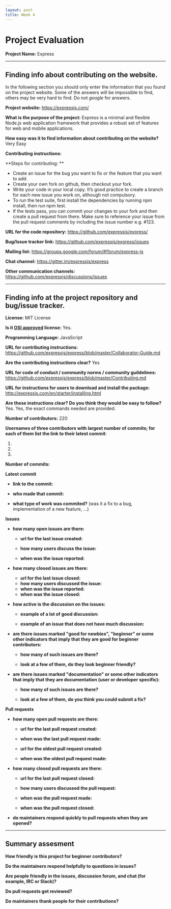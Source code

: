 ```yaml
---
layout: post
title: Week 4
---
```




# Project Evaluation 



__Project Name:__  Express


---

## Finding info about contributing on the website.

In the following section you should only enter the information that you
found on the project website. Some of the answers will be impossible to find, others
may be very hard to find. Do not _google_ for answers.

__Project website:__ https://expressjs.com/


__What is the purpose of the project:__ Express is a minimal and flexible Node.js web application framework that provides a robust set of features for web and mobile applications.


__How easy was it to find information about contributing on the website?__ Very Easy


__Contributing instructions:__  

**Steps for contributing: **  

* Create an issue for the bug you want to fix or the feature that you want to add.
* Create your own fork on github, then checkout your fork.
* Write your code in your local copy. It’s good practice to create a branch for each new issue you work on, although not compulsory.
* To run the test suite, first install the dependencies by running npm install, then run npm test.
* If the tests pass, you can commit your changes to your fork and then create a pull request from there. Make sure to reference your issue from the pull request comments by including the issue number e.g. #123.

__URL for the code repository:__ https://github.com/expressjs/express/

__Bug/Issue tracker link:__ https://github.com/expressjs/express/issues

__Mailing list:__ https://groups.google.com/forum/#!forum/express-js

__Chat channel:__ https://gitter.im/expressjs/express

__Other communication channels:__ https://github.com/expressjs/discussions/issues


---

## Finding info at the project repository and bug/issue tracker.

__License:__ MIT License

__Is it [OSI approved](https://opensource.org/licenses/alphabetical) license:__ Yes.

__Programming Language:__ JavaScript

__URL for contributing instructions:__ https://github.com/expressjs/express/blob/master/Collaborator-Guide.md

__Are the contributing instructions clear?__ Yes


__URL for code of conduct / community norms / community guildelines:__ https://github.com/expressjs/express/blob/master/Contributing.md

__URL for instructions for users to download and install the package:__ http://expressjs.com/en/starter/installing.html


__Are these instructions clear? Do you think they would be easy to follow?__ Yes. Yes, the exact commands needed are provided.


__Number of contributors:__ 220


__Usernames of three contributors with largest number of commits; for
each of them list the link to their latest commit__:

1.
2.
3.


__Number of commits:__

__Latest commit__

- __link to the commit:__

- __who made that commit:__

- __what type of work was commited?__ (was it a fix to a bug, implementation of a new feature, ...)


__Issues__

- __how many open issues are there:__

    - __url for the last issue created:__

    - __how many users discuss the issue:__
    
    - __when was the issue reported:__
    

- __how many closed issues are there:__
    - __url for the last issue closed:__
    - __how many users discussed the issue:__
    - __when was the issue reported:__
    - __when was the issue closed:__

- __how active is the discussion on the issues:__ 

    - __example of a lot of good discussion:__ 
    
    - __example of an issue that does not have much discussion:__



- __are there issues marked "good for newbies", "beginner" or some other indicators that imply that they are good for beginner contributors:__

    - __how many of such issues are there?__
    
    - __look at a few of them, do they look beginner friendly?__ 



- __are there issues marked "documentation" or some other indicators that imply that they are documentation (user or developer specific):__

    - __how many of such issues are there?__
    
    - __look at a few of them, do you think you could submit a fix?__ 



__Pull requests__

- __how many open pull requests are there:__

    - __url for the last pull request created:__
    
    - __when was the last pull request made:__

    - __url for the oldest pull request created:__
    
    - __when was the oldest pull request made:__

- __how many closed pull requests are there:__

    - __url for the last pull request closed:__
    
    - __how many users discussed the pull request:__
    
    - __when was the pull request made:__
    
    - __when was the pull request closed:__
    

- __do maintainers respond quickly to pull requests when they are opened?__ 





---


## Summary assesment
__How friendly is this project for beginner contributors?__


__Do the maintainers respond helpfully to questions in issues?__


__Are people friendly in the issues, discussion forum, and chat (for example, IRC or Slack)?__



__Do pull requests get reviewed?__



__Do maintainers thank people for their contributions?__

